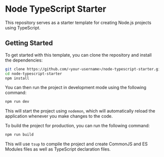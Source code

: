 # Node TypeScript Starter

This repository serves as a starter template for creating Node.js projects using TypeScript.

## Getting Started

To get started with this template, you can clone the repository and install the dependencies:

```bash
git clone https://github.com/<your-username>/node-typescript-starter.git
cd node-typescript-starter
npm install
```

You can then run the project in development mode using the following command:

```bash
npm run dev
```

This will start the project using `nodemon`, which will automatically reload the application whenever you make changes to the code.

To build the project for production, you can run the following command:

```bash
npm run build
```

This will use `tsup` to compile the project and create CommonJS and ES Modules files as well as TypeScript declaration files.
